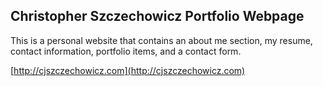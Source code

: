## Christopher Szczechowicz Portfolio Webpage

This is a personal website that contains an about me section, my resume, contact information, portfolio items, and a contact form.

[http://cjszczechowicz.com](http://cjszczechowicz.com)

 